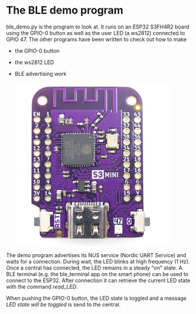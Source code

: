 # The BLE demo program
ble_demo.py is the program to look at. It runs on an ESP32 S3FH4R2 board using the GPIO-0 button as well as the user LED (a ws2812) connected to GPIO 47.
The other programs have been written to check out how to make
* the GPIO-0 button
* the ws2812 LED
* BLE advertising work

  ![esp32s3_cpu](images/esp32s3_cpu.png)
  
The demo program advertises its NUS service (Nordic UART Service) and waits for a connection. During wait, the LED blinks at high frequency (1 Hz). Once a central has connected, the LED remains in a steady "on" state. A BLE terminal (e.g. the ble_terminal app on the smart phone) can be used to connect to the ESP32. After connection it can retrieve the current LED state with the command _read_LED_.

When pushing the GPIO-0 button, the LED state is toggled and a message _LED state will be toggled_ is send to the central.

